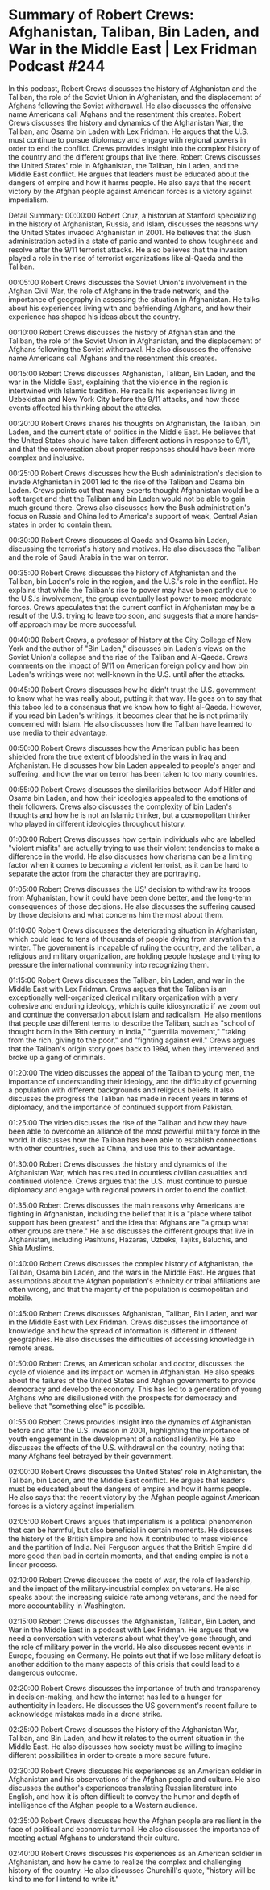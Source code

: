 # Summary of Robert Crews: Afghanistan, Taliban, Bin Laden, and War in the Middle East | Lex Fridman Podcast #244

In this podcast, Robert Crews discusses the history of Afghanistan and the Taliban, the role of the Soviet Union in Afghanistan, and the displacement of Afghans following the Soviet withdrawal. He also discusses the offensive name Americans call Afghans and the resentment this creates.
Robert Crews discusses the history and dynamics of the Afghanistan War, the Taliban, and Osama bin Laden with Lex Fridman. He argues that the U.S. must continue to pursue diplomacy and engage with regional powers in order to end the conflict. Crews provides insight into the complex history of the country and the different groups that live there.
Robert Crews discusses the United States' role in Afghanistan, the Taliban, bin Laden, and the Middle East conflict. He argues that leaders must be educated about the dangers of empire and how it harms people. He also says that the recent victory by the Afghan people against American forces is a victory against imperialism.

Detail Summary: 
00:00:00
Robert Cruz, a historian at Stanford specializing in the history of Afghanistan, Russia, and Islam, discusses the reasons why the United States invaded Afghanistan in 2001. He believes that the Bush administration acted in a state of panic and wanted to show toughness and resolve after the 9/11 terrorist attacks. He also believes that the invasion played a role in the rise of terrorist organizations like al-Qaeda and the Taliban.

00:05:00
Robert Crews discusses the Soviet Union's involvement in the Afghan Civil War, the role of Afghans in the trade network, and the importance of geography in assessing the situation in Afghanistan. He talks about his experiences living with and befriending Afghans, and how their experience has shaped his ideas about the country.

00:10:00
Robert Crews discusses the history of Afghanistan and the Taliban, the role of the Soviet Union in Afghanistan, and the displacement of Afghans following the Soviet withdrawal. He also discusses the offensive name Americans call Afghans and the resentment this creates.

00:15:00
Robert Crews discusses Afghanistan, Taliban, Bin Laden, and the war in the Middle East, explaining that the violence in the region is intertwined with Islamic tradition. He recalls his experiences living in Uzbekistan and New York City before the 9/11 attacks, and how those events affected his thinking about the attacks.

00:20:00
Robert Crews shares his thoughts on Afghanistan, the Taliban, bin Laden, and the current state of politics in the Middle East. He believes that the United States should have taken different actions in response to 9/11, and that the conversation about proper responses should have been more complex and inclusive.

00:25:00
Robert Crews discusses how the Bush administration's decision to invade Afghanistan in 2001 led to the rise of the Taliban and Osama bin Laden. Crews points out that many experts thought Afghanistan would be a soft target and that the Taliban and bin Laden would not be able to gain much ground there. Crews also discusses how the Bush administration's focus on Russia and China led to America's support of weak, Central Asian states in order to contain them.

00:30:00
Robert Crews discusses al Qaeda and Osama bin Laden, discussing the terrorist's history and motives. He also discusses the Taliban and the role of Saudi Arabia in the war on terror.

00:35:00
Robert Crews discusses the history of Afghanistan and the Taliban, bin Laden's role in the region, and the U.S.'s role in the conflict. He explains that while the Taliban's rise to power may have been partly due to the U.S.'s involvement, the group eventually lost power to more moderate forces. Crews speculates that the current conflict in Afghanistan may be a result of the U.S. trying to leave too soon, and suggests that a more hands-off approach may be more successful.

00:40:00
Robert Crews, a professor of history at the City College of New York and the author of "Bin Laden," discusses bin Laden's views on the Soviet Union's collapse and the rise of the Taliban and Al-Qaeda. Crews comments on the impact of 9/11 on American foreign policy and how bin Laden's writings were not well-known in the U.S. until after the attacks.

00:45:00
Robert Crews discusses how he didn't trust the U.S. government to know what he was really about, putting it that way. He goes on to say that this taboo led to a consensus that we know how to fight al-Qaeda. However, if you read bin Laden's writings, it becomes clear that he is not primarily concerned with Islam. He also discusses how the Taliban have learned to use media to their advantage.

00:50:00
Robert Crews discusses how the American public has been shielded from the true extent of bloodshed in the wars in Iraq and Afghanistan. He discusses how bin Laden appealed to people's anger and suffering, and how the war on terror has been taken to too many countries.

00:55:00
Robert Crews discusses the similarities between Adolf Hitler and Osama bin Laden, and how their ideologies appealed to the emotions of their followers. Crews also discusses the complexity of bin Laden's thoughts and how he is not an Islamic thinker, but a cosmopolitan thinker who played in different ideologies throughout history.

01:00:00
Robert Crews discusses how certain individuals who are labelled "violent misfits" are actually trying to use their violent tendencies to make a difference in the world. He also discusses how charisma can be a limiting factor when it comes to becoming a violent terrorist, as it can be hard to separate the actor from the character they are portraying.

01:05:00
Robert Crews discusses the US' decision to withdraw its troops from Afghanistan, how it could have been done better, and the long-term consequences of those decisions. He also discusses the suffering caused by those decisions and what concerns him the most about them.

01:10:00
Robert Crews discusses the deteriorating situation in Afghanistan, which could lead to tens of thousands of people dying from starvation this winter. The government is incapable of ruling the country, and the taliban, a religious and military organization, are holding people hostage and trying to pressure the international community into recognizing them.

01:15:00
Robert Crews discusses the Taliban, bin Laden, and war in the Middle East with Lex Fridman. Crews argues that the Taliban is an exceptionally well-organized clerical military organization with a very cohesive and enduring ideology, which is quite idiosyncratic if we zoom out and continue the conversation about islam and radicalism. He also mentions that people use different terms to describe the Taliban, such as "school of thought born in the 19th century in India," "guerrilla movement," "taking from the rich, giving to the poor," and "fighting against evil." Crews argues that the Taliban's origin story goes back to 1994, when they intervened and broke up a gang of criminals.

01:20:00
The video discusses the appeal of the Taliban to young men, the importance of understanding their ideology, and the difficulty of governing a population with different backgrounds and religious beliefs. It also discusses the progress the Taliban has made in recent years in terms of diplomacy, and the importance of continued support from Pakistan.

01:25:00
The video discusses the rise of the Taliban and how they have been able to overcome an alliance of the most powerful military force in the world. It discusses how the Taliban has been able to establish connections with other countries, such as China, and use this to their advantage.

01:30:00
Robert Crews discusses the history and dynamics of the Afghanistan War, which has resulted in countless civilian casualties and continued violence. Crews argues that the U.S. must continue to pursue diplomacy and engage with regional powers in order to end the conflict.

01:35:00
Robert Crews discusses the main reasons why Americans are fighting in Afghanistan, including the belief that it is a "place where talbot support has been greatest" and the idea that Afghans are "a group what other groups are there." He also discusses the different groups that live in Afghanistan, including Pashtuns, Hazaras, Uzbeks, Tajiks, Baluchis, and Shia Muslims.

01:40:00
Robert Crews discusses the complex history of Afghanistan, the Taliban, Osama bin Laden, and the wars in the Middle East. He argues that assumptions about the Afghan population's ethnicity or tribal affiliations are often wrong, and that the majority of the population is cosmopolitan and mobile.

01:45:00
Robert Crews discusses Afghanistan, Taliban, Bin Laden, and war in the Middle East with Lex Fridman. Crews discusses the importance of knowledge and how the spread of information is different in different geographies. He also discusses the difficulties of accessing knowledge in remote areas.

01:50:00
Robert Crews, an American scholar and doctor, discusses the cycle of violence and its impact on women in Afghanistan. He also speaks about the failures of the United States and Afghan governments to provide democracy and develop the economy. This has led to a generation of young Afghans who are disillusioned with the prospects for democracy and believe that "something else" is possible.

01:55:00
Robert Crews provides insight into the dynamics of Afghanistan before and after the U.S. invasion in 2001, highlighting the importance of youth engagement in the development of a national identity. He also discusses the effects of the U.S. withdrawal on the country, noting that many Afghans feel betrayed by their government.

02:00:00
Robert Crews discusses the United States' role in Afghanistan, the Taliban, bin Laden, and the Middle East conflict. He argues that leaders must be educated about the dangers of empire and how it harms people. He also says that the recent victory by the Afghan people against American forces is a victory against imperialism.

02:05:00
Robert Crews argues that imperialism is a political phenomenon that can be harmful, but also beneficial in certain moments. He discusses the history of the British Empire and how it contributed to mass violence and the partition of India. Neil Ferguson argues that the British Empire did more good than bad in certain moments, and that ending empire is not a linear process.

02:10:00
Robert Crews discusses the costs of war, the role of leadership, and the impact of the military-industrial complex on veterans. He also speaks about the increasing suicide rate among veterans, and the need for more accountability in Washington.

02:15:00
Robert Crews discusses the Afghanistan, Taliban, Bin Laden, and War in the Middle East in a podcast with Lex Fridman. He argues that we need a conversation with veterans about what they've gone through, and the role of military power in the world. He also discusses recent events in Europe, focusing on Germany. He points out that if we lose military defeat is another addition to the many aspects of this crisis that could lead to a dangerous outcome.

02:20:00
Robert Crews discusses the importance of truth and transparency in decision-making, and how the internet has led to a hunger for authenticity in leaders. He discusses the US government's recent failure to acknowledge mistakes made in a drone strike.

02:25:00
Robert Crews discusses the history of the Afghanistan War, Taliban, and Bin Laden, and how it relates to the current situation in the Middle East. He also discusses how society must be willing to imagine different possibilities in order to create a more secure future.

02:30:00
Robert Crews discusses his experiences as an American soldier in Afghanistan and his observations of the Afghan people and culture. He also discusses the author's experiences translating Russian literature into English, and how it is often difficult to convey the humor and depth of intelligence of the Afghan people to a Western audience.

02:35:00
Robert Crews discusses how the Afghan people are resilient in the face of political and economic turmoil. He also discusses the importance of meeting actual Afghans to understand their culture.

02:40:00
Robert Crews discusses his experiences as an American soldier in Afghanistan, and how he came to realize the complex and challenging history of the country. He also discusses Churchill's quote, "history will be kind to me for I intend to write it."

